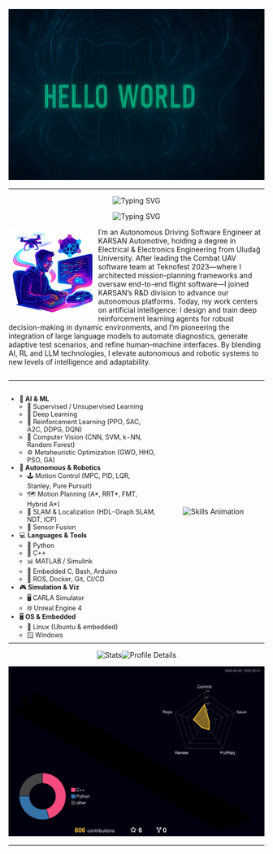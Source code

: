 ![ChatGPT](.github/img3.png)

<!-- profile intro animation -->
---
<p align="center">
  <img src="https://readme-typing-svg.herokuapp.com?font=Fira+Code&duration=5&pause=5&center=true&width=1000&lines=Furkan+Hanilçi"
       alt="Typing SVG" />
</p>

<p align="center">
  <img src="https://readme-typing-svg.herokuapp.com?font=Fira+Code&duration=3000&pause=1000&center=true&width=460&lines=Autonomous+Driving+Software+Engineer;AI+Researcher"
       alt="Typing SVG" />
</p>

<!-- Night Owl image (or your custom PNG) -->
<div>
  <img
    align="left"
    width="35%"
    src="./.github/img.png"
    alt="Skills Animation"
  >
</div>



<!-- Start Intro -->
<p align="left">
I’m an Autonomous Driving Software Engineer at KARSAN Automotive, holding a degree in Electrical & Electronics Engineering from Uludağ University. After leading the Combat UAV software team at Teknofest 2023—where I architected mission-planning frameworks and oversaw end-to-end flight software—I joined KARSAN’s R&D division to advance our autonomous platforms. Today, my work centers on artificial intelligence: I design and train deep reinforcement learning agents for robust decision-making in dynamic environments, and I’m pioneering the integration of large language models to automate diagnostics, generate adaptive test scenarios, and refine human–machine interfaces. By blending AI, RL and LLM technologies, I elevate autonomous and robotic systems to new levels of intelligence and adaptability.



<!-- End Intro -->
<div style="clear:both;"></div>

<table align="center" width="100%" border="0" cellpadding="0" cellspacing="0" style="margin:1em auto; max-width:800px;">
  <tr>
    <!-- Sol sütun: ikonlu liste -->
    <td valign="top" width="60%" style="padding-right:1em; font-size:90%;">
      <h2></h2>
      <ul style="margin:0; padding-left:1.2em;">
        <li>🧠 <strong>AI &amp; ML</strong>
          <ul style="margin:0; padding-left:1.2em;">
            <li>🔬 Supervised / Unsupervised Learning</li>
            <li>🤖 Deep Learning</li>
            <li>🎯 Reinforcement Learning (PPO, SAC, A2C, DDPG, DQN)</li>
            <li>📸 Computer Vision (CNN, SVM, k-NN, Random Forest)</li>
            <li>⚙️ Metaheuristic Optimization (GWO, HHO, PSO, GA)</li>
          </ul>
        </li>
        <li>🚗 <strong>Autonomous &amp; Robotics</strong>
          <ul style="margin:0; padding-left:1.2em;">
            <li>🕹️ Motion Control (MPC, PID, LQR, Stanley, Pure Pursuit)</li>
            <li>🗺️ Motion Planning (A*, RRT*, FMT, Hybrid A*)</li>
            <li>📍 SLAM &amp; Localization (HDL-Graph SLAM, NDT, ICP)</li>
            <li>🔗 Sensor Fusion</li>
          </ul>
        </li>
        <li>💻 <strong>Languages &amp; Tools</strong>
          <ul style="margin:0; padding-left:1.2em;">
            <li>🐍 Python</li>
            <li>💠 C++</li>
            <li>📊 MATLAB / Simulink</li>
            <li>🔌 Embedded C, Bash, Arduino</li>
            <li>🚀 ROS, Docker, Git, CI/CD</li>
          </ul>
        </li>
        <li>🎮 <strong>Simulation &amp; Viz</strong>
          <ul style="margin:0; padding-left:1.2em;">
            <li>🖥️ CARLA Simulator</li>
            <li>🌐 Unreal Engine 4</li>
          </ul>
        </li>
        <li>🖥️ <strong>OS &amp; Embedded</strong>
          <ul style="margin:0; padding-left:1.2em;">
            <li>🐧 Linux (Ubuntu &amp; embedded)</li>
            <li>🪟 Windows</li>
          </ul>
        </li>
      </ul>
    </td>
    <td valign="middle" width="40%" style="text-align:center;">
      <picture>
        <source media="(prefers-color-scheme: dark)"  srcset="./.github/Skills_Animation_Dark.gif">
        <source media="(prefers-color-scheme: light)" srcset="./.github/Skills_Animation_White.gif">
        <img
          src="./.github/Skills_Animation_White.gif"
          alt="Skills Animation"
          style="max-width:80%; height:auto; display:inline-block;"
        >
      </picture>
    </td>
  </tr>
</table>


<p align="center">
  <img
    src="http://github-profile-summary-cards.vercel.app/api/cards/stats?username=furkanhanilci&theme=2077"
    alt="Stats"
    width="30%"
    
  
  <img
    src="http://github-profile-summary-cards.vercel.app/api/cards/profile-details?username=furkanhanilci&theme=2077"
    alt="Profile Details"
    width="60%"
  />
</p>

<p align="center">
  <img src="https://raw.githubusercontent.com/furkanhanilci/furkanhanilci/main/profile-3d-contrib/profile-night-rainbow.svg"
       alt="Night-Rainbow Contribution Graph"
       width="750" />
</p>

 
 

---
